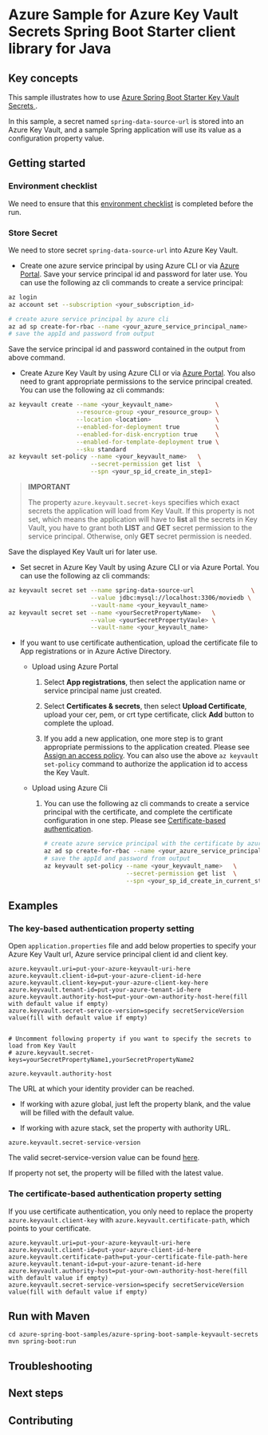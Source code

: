 # Azure Sample for Azure Key Vault Secrets Spring Boot Starter client library for Java

## Key concepts
This sample illustrates how to use [Azure Spring Boot Starter Key Vault Secrets ](https://github.com/Azure/azure-sdk-for-java/blob/master/sdk/spring-2-3/azure-spring-boot-starter-keyvault-secrets/README.md).

In this sample, a secret named `spring-data-source-url` is stored into an Azure Key Vault, and a sample Spring application will use its value as a configuration property value.

## Getting started

### Environment checklist
We need to ensure that this [environment checklist][ready-to-run-checklist] is completed before the run.

### Store Secret
We need to store secret `spring-data-source-url` into Azure Key Vault.

- Create one azure service principal by using Azure CLI or via [Azure Portal](https://docs.microsoft.com/azure/azure-resource-manager/resource-group-create-service-principal-portal). Save your service principal id and password for later use.
You can use the following az cli commands to create a service principal:
```bash
az login
az account set --subscription <your_subscription_id>

# create azure service principal by azure cli
az ad sp create-for-rbac --name <your_azure_service_principal_name>
# save the appId and password from output
```
Save the service principal id and password contained in the output from above command.

- Create Azure Key Vault by using Azure CLI or via [Azure Portal](https://portal.azure.com). You also need to grant appropriate permissions to the service principal created.
You can use the following az cli commands:
```bash
az keyvault create --name <your_keyvault_name>            \
                   --resource-group <your_resource_group> \
                   --location <location>                  \
                   --enabled-for-deployment true          \
                   --enabled-for-disk-encryption true     \
                   --enabled-for-template-deployment true \
                   --sku standard
az keyvault set-policy --name <your_keyvault_name>   \
                       --secret-permission get list  \
                       --spn <your_sp_id_create_in_step1>
```
> **IMPORTANT** 
>
> The property `azure.keyvault.secret-keys` specifies which exact secrets the application will load from Key Vault. If this property is not set, which means the application will have to **list** all the secrets in Key Vault, you have to grant both **LIST** and **GET** secret permission to the service principal. Otherwise, only **GET** secret permission is needed.  

Save the displayed Key Vault uri for later use.

- Set secret in Azure Key Vault by using Azure CLI or via Azure Portal. 
You can use the following az cli commands:
```bash
az keyvault secret set --name spring-data-source-url                \
                       --value jdbc:mysql://localhost:3306/moviedb \
                       --vault-name <your_keyvault_name>
az keyvault secret set --name <yourSecretPropertyName>   \
                       --value <yourSecretPropertyVaule> \
                       --vault-name <your_keyvault_name>
```

- If you want to use certificate authentication, upload the certificate file to App registrations or  in Azure Active Directory. 
    - Upload using Azure Portal
        1. Select **App registrations**, then select the application name or service principal name just created.
        
        1. Select **Certificates & secrets**, then select **Upload Certificate**, upload your cer, pem, or crt type certificate, click **Add** button to complete the upload.
        
        1. If you add a new application, one more step is to grant appropriate permissions to the application created. Please see [Assign an access policy][assign-an-access-policy]. 
           You can also use the above `az keyvault set-policy` command to authorize the application id to access the Key Vault.
        
    - Upload using Azure Cli
        1. You can use the following az cli commands to create a service principal with the certificate, and complete the certificate configuration in one step. Please see [Certificate-based authentication][certificate-based-authentication].
           ```bash
           # create azure service principal with the certificate by azure cli
           az ad sp create-for-rbac --name <your_azure_service_principal_name> --cert @/path/to/cert.pem
           # save the appId and password from output
           az keyvault set-policy --name <your_keyvault_name>   \
                                  --secret-permission get list  \
                                  --spn <your_sp_id_create_in_current_step>
           ```
    
## Examples

### The key-based authentication property setting
Open `application.properties` file and add below properties to specify your Azure Key Vault url, Azure service principal client id and client key.

```properties
azure.keyvault.uri=put-your-azure-keyvault-uri-here
azure.keyvault.client-id=put-your-azure-client-id-here
azure.keyvault.client-key=put-your-azure-client-key-here
azure.keyvault.tenant-id=put-your-azure-tenant-id-here
azure.keyvault.authority-host=put-your-own-authority-host-here(fill with default value if empty)
azure.keyvault.secret-service-version=specify secretServiceVersion value(fill with default value if empty)


# Uncomment following property if you want to specify the secrets to load from Key Vault
# azure.keyvault.secret-keys=yourSecretPropertyName1,yourSecretPropertyName2
```

`azure.keyvault.authority-host`

The URL at which your identity provider can be reached.

- If working with azure global, just left the property blank, and the value will be filled with the default value.

- If working with azure stack, set the property with authority URL.

`azure.keyvault.secret-service-version`

The valid secret-service-version value can be found [here][version_link]. 

If property not set, the property will be filled with the latest value.

### The certificate-based authentication property setting
If you use certificate authentication, you only need to replace the property `azure.keyvault.client-key` with `azure.keyvault.certificate-path`, which points to your certificate.

```properties
azure.keyvault.uri=put-your-azure-keyvault-uri-here
azure.keyvault.client-id=put-your-azure-client-id-here
azure.keyvault.certificate-path=put-your-certificate-file-path-here
azure.keyvault.tenant-id=put-your-azure-tenant-id-here
azure.keyvault.authority-host=put-your-own-authority-host-here(fill with default value if empty)
azure.keyvault.secret-service-version=specify secretServiceVersion value(fill with default value if empty)
```

## Run with Maven
```
cd azure-spring-boot-samples/azure-spring-boot-sample-keyvault-secrets
mvn spring-boot:run
```

## Troubleshooting
## Next steps
## Contributing


<!-- links -->
[version_link]: https://github.com/Azure/azure-sdk-for-java/blob/master/sdk/keyvault/azure-security-keyvault-secrets/src/main/java/com/azure/security/keyvault/secrets/SecretServiceVersion.java#L12
[ready-to-run-checklist]: https://github.com/Azure/azure-sdk-for-java/blob/master/sdk/spring-2-3/azure-spring-boot-samples/README.md#ready-to-run-checklist
[certificate-based-authentication]: https://docs.microsoft.com/cli/azure/create-an-azure-service-principal-azure-cli#certificate-based-authentication
[assign-an-access-policy]: https://docs.microsoft.com/azure/key-vault/general/assign-access-policy-portal#assign-an-access-policy

